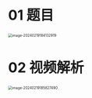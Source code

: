 # 01 题目

<img src="https://cvp.oss-cn-shanghai.aliyuncs.com/picgo/202402191841992.png" alt="image-20240219184132919" style="zoom:50%;" />



# 02 视频解析

<img src="https://cvp.oss-cn-shanghai.aliyuncs.com/picgo/202402191858603.png" alt="image-20240219185827490" style="zoom:50%;" />